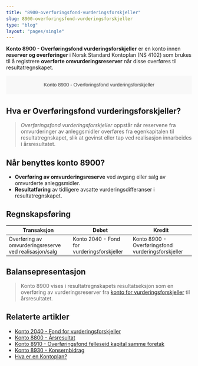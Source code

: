 ```yaml
---
title: "8900-overforingsfond-vurderingsforskjeller"
slug: 8900-overforingsfond-vurderingsforskjeller
type: "blog"
layout: "pages/single"
---
```


**Konto 8900 - Overføringsfond vurderingsforskjeller** er en konto innen **reserver og overføringer** i Norsk Standard Kontoplan (NS 4102) som brukes til å registrere **overførte omvurderingsreserver** når disse overføres til resultatregnskapet.

![Illustrasjon av konto 8900 overforingsfond vurderingsforskjeller](8900-overforingsfond-vurderingsforskjeller-image.svg)

## Hva er Overføringsfond vurderingsforskjeller?

> *Overføringsfond vurderingsforskjeller* oppstår når reservene fra omvurderinger av anleggsmidler overføres fra egenkapitalen til resultatregnskapet, slik at gevinst eller tap ved realisasjon innarbeides i årsresultatet.

## Når benyttes konto 8900?

* **Overføring av omvurderingsreserve** ved avgang eller salg av omvurderte anleggsmidler.
* **Resultatføring** av tidligere avsatte vurderingsdifferanser i resultatregnskapet.

## Regnskapsføring

| Transaksjon                                            | Debet                                      | Kredit                                             |
|--------------------------------------------------------|--------------------------------------------|----------------------------------------------------|
| Overføring av omvurderingsreserve ved realisasjon/salg | Konto 2040 - Fond for vurderingsforskjeller | Konto 8900 - Overføringsfond vurderingsforskjeller |

## Balansepresentasjon

> Konto 8900 vises i resultatregnskapets resultatseksjon som en overføring av vurderingsreserver fra [konto for vurderingsforskjeller](/blogs/kontoplan/2040-fond-for-vurderingsforskjeller "Konto 2040 - Fond for vurderingsforskjeller: Fond for vurderingsforskjeller ved omvurdering") til årsresultatet.

## Relaterte artikler

* [Konto 2040 - Fond for vurderingsforskjeller](/blogs/kontoplan/2040-fond-for-vurderingsforskjeller "Konto 2040 - Fond for vurderingsforskjeller: Fond for vurderingsforskjeller ved omvurdering")
* [Konto 8800 - Årsresultat](/blogs/kontoplan/8800-arsresultat "Konto 8800 - Årsresultat: Årets nettoresultat og resultatdisponering")
* [Konto 8910 - Overføringsfond felleseid kapital samme foretak](/blogs/kontoplan/8910-overforingsfond-felleseid-kapital-samme-foretak "Konto 8910 - Overføringsfond felleseid kapital samme foretak")
* [Konto 8930 - Konsernbidrag](/blogs/kontoplan/8930-konsernbidrag "Konto 8930 - Konsernbidrag: Konsernbidrag mellom selskaper i konsern")
* [Hva er en Kontoplan?](/blogs/regnskap/hva-er-kontoplan "Hva er en Kontoplan? Komplett Guide til Kontoplaner i Norsk Regnskap")
